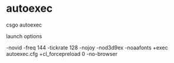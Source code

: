 # autoexec
csgo autoexec

launch options

-novid -freq 144 -tickrate 128 -nojoy -nod3d9ex -noaafonts +exec autoexec.cfg +cl_forcepreload 0 -no-browser
